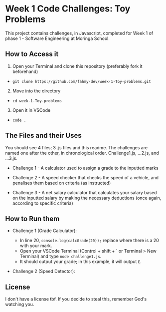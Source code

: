 # Week 1 Code Challenges: Toy Problems
This project contains challenges, in Javascript, completed for Week 1 of phase 1 - Software Engineering at Moringa School.

## How to Access it
1. Open your Terminal and clone this repository (preferably fork it beforehand)
- `git clone https://github.com/fahmy-dev/week-1-Toy-problems.git`

2. Move into the directory
- `cd week-1-Toy-problems`

3. Open it in VSCode
- `code .`

## The Files and their Uses
You should see 4 files; 3 .js files and this readme. The challenges are named one after the other, in chronological order. Challenge1.js, ...2.js, and ...3.js.
  
- Challenge 1 - A calculator used to assign a grade to the inputted marks  

- Challenge 2 - A speed checker that checks the speed of a vehicle, and penalises them based on criteria (as instructed)  

- Challenge 3 - A net salary calculator that calculates your salary based on the inputted salary by making the necessary deductions (once again, according to specific criteria)

## How to Run them
* Challenge 1 (Grade Calculator):

  - In line 20, `console.log(calcGrade(20));` replace where there is a 20 with your mark.  
  - Open your VSCode Terminal (Control + shift + \` or Terminal > New Terminal) and type `node challenge1.js`.  
  - It should output your grade; in this example, it will output `E`.

* Challenge 2 (Speed Detector):


## License
I don't have a license tbf. If you decide to steal this, remember God's watching you.
